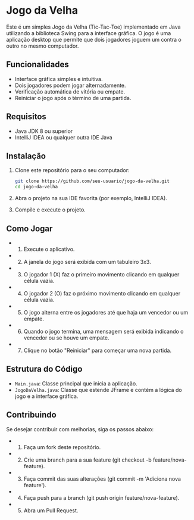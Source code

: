 # Jogo da Velha

Este é um simples Jogo da Velha (Tic-Tac-Toe) implementado em Java utilizando a biblioteca Swing para a interface gráfica. O jogo é uma aplicação desktop que permite que dois jogadores joguem um contra o outro no mesmo computador.

## Funcionalidades

- Interface gráfica simples e intuitiva.
- Dois jogadores podem jogar alternadamente.
- Verificação automática de vitória ou empate.
- Reiniciar o jogo após o término de uma partida.


## Requisitos

- Java JDK 8 ou superior
- IntelliJ IDEA ou qualquer outra IDE Java

## Instalação

1. Clone este repositório para o seu computador:

   ```bash
   git clone https://github.com/seu-usuario/jogo-da-velha.git
   cd jogo-da-velha

2. Abra o projeto na sua IDE favorita (por exemplo, IntelliJ IDEA).

3. Compile e execute o projeto.

## Como Jogar

- 1. Execute o aplicativo.
- 2. A janela do jogo será exibida com um tabuleiro 3x3.
- 3. O jogador 1 (X) faz o primeiro movimento clicando em qualquer célula vazia.
- 4. O jogador 2 (O) faz o próximo movimento clicando em qualquer célula vazia.
- 5. O jogo alterna entre os jogadores até que haja um vencedor ou um empate.
- 6. Quando o jogo termina, uma mensagem será exibida indicando o vencedor ou se houve um empate.
- 7. Clique no botão "Reiniciar" para começar uma nova partida.

## Estrutura do Código

 -  `Main.java`: Classe principal que inicia a aplicação.
 -  `JogoDaVelha.java`: Classe que estende JFrame e contém a lógica do jogo e a interface gráfica.

## Contribuindo
Se desejar contribuir com melhorias, siga os passos abaixo:

- 1. Faça um fork deste repositório.
- 2. Crie uma branch para a sua feature (git checkout -b feature/nova-feature).
- 3. Faça commit das suas alterações (git commit -m 'Adiciona nova feature').
- 4. Faça push para a branch (git push origin feature/nova-feature).
- 5. Abra um Pull Request.
